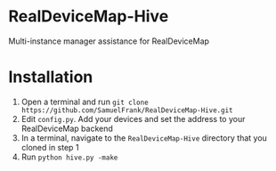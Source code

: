 # RealDeviceMap-Hive
Multi-instance manager assistance for RealDeviceMap

# Installation
1. Open a terminal and run `git clone https://github.com/SamuelFrank/RealDeviceMap-Hive.git`
2. Edit `config.py`. Add your devices and set the address to your RealDeviceMap backend
3. In a terminal, navigate to the `RealDeviceMap-Hive` directory that you cloned in step 1
4. Run `python hive.py -make`
